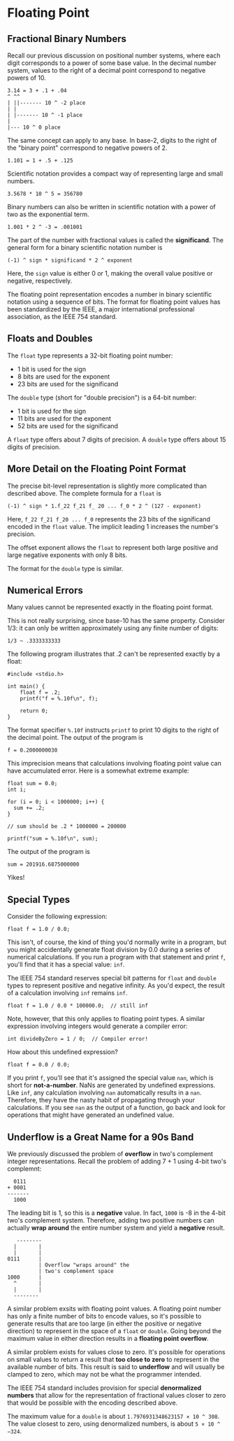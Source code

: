# Floating Point

## Fractional Binary Numbers

Recall our previous discussion on positional number systems, where each digit corresponds to a power of some base value. In the decimal number system, values to the right of a decimal point correspond to negative powers of 10.

```
3.14 = 3 + .1 + .04
^ ^^  
| ||------- 10 ^ -2 place
| |
| |------- 10 ^ -1 place
|
|--- 10 ^ 0 place
```

The same concept can apply to any base. In base-2, digits to the right of the "binary point" corrrespond to negative powers of 2.

```
1.101 = 1 + .5 + .125
```

Scientific notation provides a compact way of representing large and small numbers.

```
3.5678 * 10 ^ 5 = 356780
```

Binary numbers can also be written in scientific notation with a power of two as the exponential term.

```
1.001 * 2 ^ -3 = .001001
```

The part of the number with fractional values is called the **significand**. The general form for a binary scientific notation number is

```
(-1) ^ sign * significand * 2 ^ exponent
```

Here, the `sign` value is either 0 or 1, making the overall value positive or negative, respectively.

The floating point representation encodes a number in binary scientific notation using a sequence of bits. The format for floating point values has been standardized by the IEEE, a major international professional association, as the IEEE 754 standard.

## Floats and Doubles

The `float` type represents a 32-bit floating point number:
  
  - 1 bit is used for the sign
  - 8 bits are used for the exponent
  - 23 bits are used for the significand
  
The `double` type (short for "double precision") is a 64-bit number:

  - 1 bit is used for the sign
  - 11 bits are used for the exponent
  - 52 bits are used for the significand
  
A `float` type offers about 7 digits of precision. A `double` type offers about 15 digits of precision.

## More Detail on the Floating Point Format

The precise bit-level representation is slightly more complicated than described above. The complete formula for a `float` is

```
(-1) ^ sign * 1.f_22 f_21 f_ 20 ... f_0 * 2 ^ (127 - exponent)
```

Here, `f_22 f_21 f_20 ... f_0` represents the 23 bits of the significand encoded in the `float` value. The implicit leading 1 increases the number's precision.

The offset exponent allows the `float` to represent both large positive and large negative exponents with only 8 bits.

The format for the `double` type is similar.


## Numerical Errors

Many values cannot be represented exactly in the floating point format. 

This is not really surprising, since base-10 has the same property. Consider 1/3: it can only be written approximately using any finite number of digits:

```
1/3 ~ .3333333333
```

The following program illustrates that .2 can't be represented exactly by a float:

```
#include <stdio.h>

int main() {
    float f = .2;
    printf("f = %.10f\n", f);
    
    return 0;
}
```

The format specifier `%.10f` instructs `printf` to print 10 digits to the right of the decimal point. The output of the program is

```
f = 0.2000000030
```

This imprecision means that calculations involving floating point value can have accumulated error. Here is a somewhat extreme example:

```
float sum = 0.0;
int i;

for (i = 0; i < 1000000; i++) {
  sum += .2;
}

// sum should be .2 * 1000000 = 200000

printf("sum = %.10f\n", sum);
```

The output of the program is

```
sum = 201916.6875000000
```

Yikes!

## Special Types

Consider the following expression:

```
float f = 1.0 / 0.0;
```

This isn't, of course, the kind of thing you'd normally write in a program, but you might accidentally generate float division by 0.0 during a series of numerical calculations. If you run a program with that statement and print `f`, you'll find that it has a special value: `inf`.

The IEEE 754 standard reserves special bit patterns for `float` and `double` types to represent positive and negative infinity. As you'd expect, the result of a calculation involving `inf` remains `inf`.

```
float f = 1.0 / 0.0 * 100000.0;  // still inf
```

Note, however, that this only applies to floating point types. A similar expression involving integers would generate a compiler error:

```
int divideByZero = 1 / 0;  // Compiler error!
```

How about this undefined expression?

```
float f = 0.0 / 0.0;
```

If you print `f`, you'll see that it's assigned the special value `nan`, which is short for **not-a-number**. NaNs are generated by undefined expressions. Like `inf`, any calculation involving `nan` automatically results in a `nan`. Therefore, they have the nasty habit of propagating through your calculations. If you see `nan` as the output of a function, go back and look for operations that might have generated an undefined value.

## Underflow is a Great Name for a 90s Band

We previously discussed the problem of **overflow** in two's complement integer representations. Recall the problem of adding 7 + 1 using 4-bit two's complemnt:

```
  0111
+ 0001
-------
  1000
```

The leading bit is 1, so this is a **negative** value. In fact, `1000` is -8 in the 4-bit two's complement system. Therefore, adding two positive numbers can actually **wrap around** the entire number system and yield a **negative** result.

```
   --------
  |       |
  |       |
0111      |
          | Overflow "wraps around" the
          | two's complement space
1000      |
  ^       |
  |       |
  --------        
```

A similar problem exsits with floating point values. A floating point number has only a finite number of bits to encode values, so it's possible to generate results that are too large (in either the positive or negative direction) to represent in the space of a `float` or `double`. Going beyond the maximum value in either direction results in a **floating point overflow**.

A similar problem exists for values close to zero. It's possible for operations on small values to return a result that **too close to zero** to represent in the available number of bits. This result is said to **underflow** and will usually be clamped to zero, which may not be what the programmer intended. 

The IEEE 754 standard includes provision for special **denormalized numbers** that allow for the representation of fractional values closer to zero that would be possible with the encoding described above.

The maximum value for a `double` is about `1.7976931348623157 × 10 ^ 308`. The value closest to zero, using denormalized numbers, is about `5 × 10 ^ −324`.
